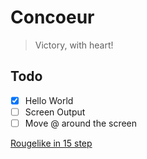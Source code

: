 # Concoeur

> Victory, with heart!

## Todo

- [x] Hello World
- [ ] Screen Output
- [ ] Move @ around the screen

[Rougelike in 15 step](https://www.roguebasin.com/index.php?title=How_to_Write_a_Roguelike_in_15_Steps)
